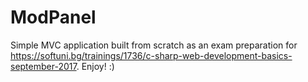 # ModPanel
Simple MVC application built from scratch as an exam preparation for https://softuni.bg/trainings/1736/c-sharp-web-development-basics-september-2017. Enjoy! :)
